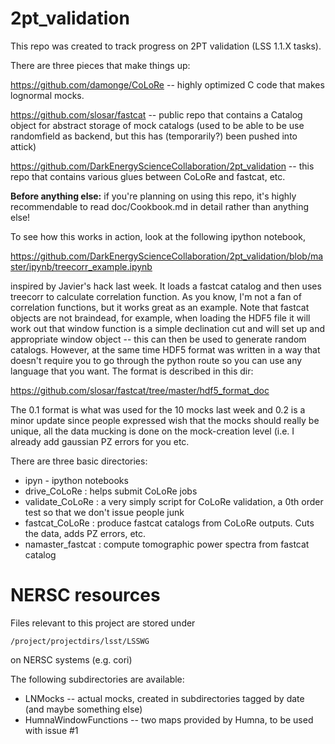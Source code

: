 # 2pt_validation

This repo was created to track progress on 2PT validation (LSS 1.1.X tasks).

There are three pieces that make things up:

https://github.com/damonge/CoLoRe -- highly optimized C code that makes
lognormal mocks.

https://github.com/slosar/fastcat -- public repo that contains a Catalog
object for abstract storage of mock catalogs (used to be able to be use
randomfield as backend, but this has (temporarily?) been pushed into
attick)

https://github.com/DarkEnergyScienceCollaboration/2pt_validation -- this repo that contains various glues between CoLoRe and fastcat, etc.

**Before anything else:** if you're planning on using this repo, it's highly recommendable to read doc/Cookbook.md in detail rather than anything else!

To see how this works in action, look at the following ipython
notebook,

https://github.com/DarkEnergyScienceCollaboration/2pt_validation/blob/master/ipynb/treecorr_example.ipynb

inspired by Javier's hack last week. It loads a fastcat catalog and then
uses treecorr to calculate correlation function. As you know, I'm not a
fan of correlation functions, but it works great as an example. Note that
fastcat objects are not braindead, for example, when loading the HDF5
file it will work out that window function is a simple declination cut
and will set up and appropriate window object -- this can then be used
to generate random catalogs. However, at the same time HDF5 format was
written in a way that doesn't require you to go through the python route
so you can use any language that you want. The format is described in
this dir:

https://github.com/slosar/fastcat/tree/master/hdf5_format_doc

The 0.1 format is what was used for the 10 mocks last week and 0.2 is a
minor update since people expressed wish that the mocks should really be
unique, all the data mucking is done on the mock-creation level (i.e. I
already add gaussian PZ errors for you etc. 

There are three basic directories:
* ipyn - ipython notebooks
* drive_CoLoRe : helps submit CoLoRe jobs
* validate_CoLoRe : a very simply script for CoLoRe validation, a 0th order test so that we don't issue people junk
* fastcat_CoLoRe : produce fastcat catalogs from CoLoRe outputs. Cuts the data, adds PZ errors, etc.
* namaster_fastcat : compute tomographic power spectra from fastcat catalog

# NERSC resources

Files relevant to this project are stored under 
```
/project/projectdirs/lsst/LSSWG
```
on NERSC systems (e.g. cori)

The following subdirectories are available:
* LNMocks -- actual mocks, created in subdirectories tagged by date (and maybe something else)
* HumnaWindowFunctions -- two maps provided by Humna, to be used with issue #1



